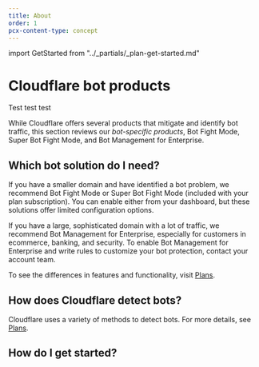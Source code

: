 ```yaml
---
title: About
order: 1
pcx-content-type: concept
---
```


import GetStarted from "../_partials/_plan-get-started.md"

# Cloudflare bot products

Test test test

While Cloudflare offers several products that mitigate and identify bot traffic, this section reviews our _bot-specific products_, Bot Fight Mode, Super Bot Fight Mode, and Bot Management for Enterprise.

## Which bot solution do I need?

If you have a smaller domain and have identified a bot problem, we recommend Bot Fight Mode or Super Bot Fight Mode (included with your plan subscription). You can enable either from your dashboard, but these solutions offer limited configuration options.

If you have a large, sophisticated domain with a lot of traffic, we recommend Bot Management for Enterprise, especially for customers in ecommerce, banking, and security. To enable Bot Management for Enterprise and write rules to customize your bot protection, contact your account team.

To see the differences in features and functionality, visit [Plans](/about/plans/).

## How does Cloudflare detect bots?

Cloudflare uses a variety of methods to detect bots. For more details, see [Plans](/about/plans/).

## How do I get started?

<GetStarted/>